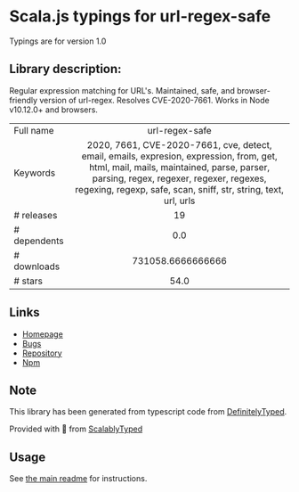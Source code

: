 
# Scala.js typings for url-regex-safe

Typings are for version 1.0

## Library description:
Regular expression matching for URL's. Maintained, safe, and browser-friendly version of url-regex. Resolves CVE-2020-7661. Works in Node v10.12.0+ and browsers.

|                    |                 |
| ------------------ | :-------------: |
| Full name          | url-regex-safe |
| Keywords           | 2020, 7661, CVE-2020-7661, cve, detect, email, emails, expresion, expression, from, get, html, mail, mails, maintained, parse, parser, parsing, regex, regexer, regexer, regexes, regexing, regexp, safe, scan, sniff, str, string, text, url, urls |
| # releases         | 19 |
| # dependents       | 0.0 |
| # downloads        | 731058.6666666666 |
| # stars            | 54.0 |

## Links
- [Homepage](https://github.com/niftylettuce/url-regex-safe)
- [Bugs](https://github.com/niftylettuce/url-regex-safe/issues)
- [Repository](https://github.com/niftylettuce/url-regex-safe)
- [Npm](https://www.npmjs.com/package/url-regex-safe)
    


## Note
This library has been generated from typescript code from [DefinitelyTyped](https://definitelytyped.org).

Provided with :purple_heart: from [ScalablyTyped](https://github.com/oyvindberg/ScalablyTyped)

## Usage
See [the main readme](../../readme.md) for instructions.


